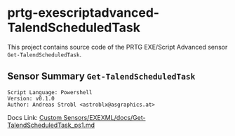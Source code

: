 # prtg-exescriptadvanced-TalendScheduledTask

This project contains source code of the PRTG EXE/Script Advanced sensor `Get-TalendScheduledTask`.

## Sensor Summary `Get-TalendScheduledTask`

    Script Language: Powershell
    Version: v0.1.0
    Author: Andreas Strobl <astroblx@asgraphics.at>
Docs Link: [Custom Sensors/EXEXML/docs/Get-TalendScheduledTask_ps1.md](https://github.com/astrobl1904/prtg-exescriptadvanced-TalendScheduledTask/blob/main/Custom%20Sensors/EXEXML/docs/Get-TalendScheduledTask_ps1.md)
